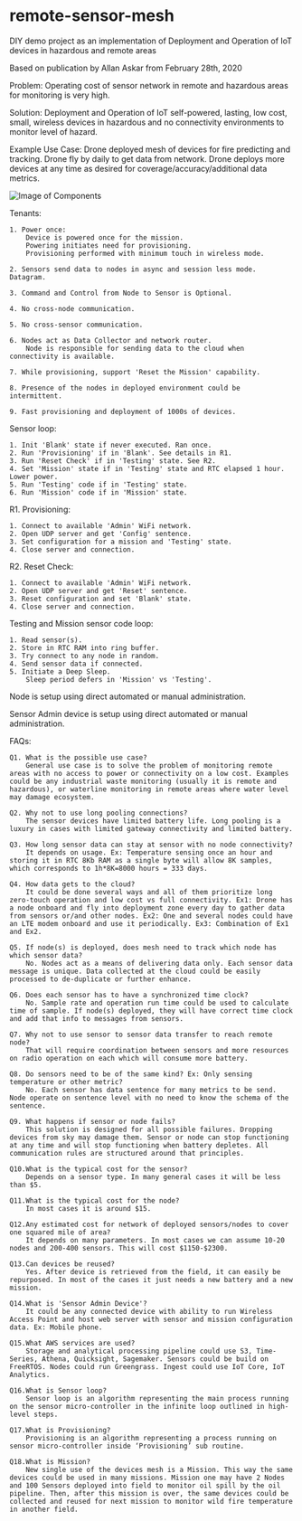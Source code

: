 # remote-sensor-mesh
DIY demo project as an implementation of Deployment and Operation of IoT devices in hazardous and remote areas

Based on publication by Allan Askar from February 28th, 2020

Problem: Operating cost of sensor network in remote and hazardous areas for monitoring is very high.

Solution: Deployment and Operation of IoT self-powered, lasting, low cost, small, wireless devices in hazardous and no connectivity environments to monitor level of hazard.

Example Use Case: Drone deployed mesh of devices for fire predicting and tracking. Drone fly by daily to get data from network. Drone deploys more devices at any time as desired for coverage/accuracy/additional data metrics.

![Image of Components](https://qcv24a.dm.files.1drv.com/y4mPIG95jlC-vYqO5r8cYfA8ZUeiYUhNpKgJQBCTdLw_2YR5jrWo7lYpoW_QuGNmKSZeEeFzHtFqHjWUr06KJXqZV9bR7Sas7_ZZNS-g49ddl2CfU6-EC0jtNCJLmVyZrLM-jGTbjaW39ppGcqrgi7LOeT9WkkTBcISR9gIpXxNT8g2vP45f0420-uC0AB2JSXSfTpbHsGuPVZqWvoIiw-Rtg?width=971&height=591&cropmode=none)

Tenants:

    1. Power once:
        Device is powered once for the mission. 
        Powering initiates need for provisioning. 
        Provisioning performed with minimum touch in wireless mode.
    
    2. Sensors send data to nodes in async and session less mode. Datagram.

    3. Command and Control from Node to Sensor is Optional.

    4. No cross-node communication.

    5. No cross-sensor communication.

    6. Nodes act as Data Collector and network router.
        Node is responsible for sending data to the cloud when connectivity is available.

    7. While provisioning, support 'Reset the Mission' capability.

    8. Presence of the nodes in deployed environment could be intermittent.

    9. Fast provisioning and deployment of 1000s of devices.

Sensor loop:

    1. Init 'Blank' state if never executed. Ran once.
    2. Run 'Provisioning' if in 'Blank'. See details in R1.
    3. Run 'Reset Check' if in 'Testing' state. See R2.
    4. Set 'Mission' state if in 'Testing' state and RTC elapsed 1 hour. Lower power.
    5. Run 'Testing' code if in 'Testing' state.
    6. Run 'Mission' code if in 'Mission' state.

R1. Provisioning:

    1. Connect to available 'Admin' WiFi network.
    2. Open UDP server and get 'Config' sentence.
    3. Set configuration for a mission and 'Testing' state.
    4. Close server and connection.

R2. Reset Check:

    1. Connect to available 'Admin' WiFi network.
    2. Open UDP server and get 'Reset' sentence.
    3. Reset configuration and set 'Blank' state.
    4. Close server and connection.   

Testing and Mission sensor code loop:

    1. Read sensor(s).
    2. Store in RTC RAM into ring buffer.
    3. Try connect to any node in random.
    4. Send sensor data if connected.
    5. Initiate a Deep Sleep.
        Sleep period defers in 'Mission' vs 'Testing'.

Node is setup using direct automated or manual administration.

Sensor Admin device is setup using direct automated or manual administration.

FAQs:

    Q1. What is the possible use case?
        General use case is to solve the problem of monitoring remote areas with no access to power or connectivity on a low cost. Examples could be any industrial waste monitoring (usually it is remote and hazardous), or waterline monitoring in remote areas where water level may damage ecosystem.
        
    Q2. Why not to use long pooling connections?
        The sensor devices have limited battery life. Long pooling is a luxury in cases with limited gateway connectivity and limited battery.
        
    Q3. How long sensor data can stay at sensor with no node connectivity?
        It depends on usage. Ex: Temperature sensing once an hour and storing it in RTC 8Kb RAM as a single byte will allow 8K samples, which corresponds to 1h*8K=8000 hours = 333 days.
        
    Q4. How data gets to the cloud?
        It could be done several ways and all of them prioritize long zero-touch operation and low cost vs full connectivity. Ex1: Drone has a node onboard and fly into deployment zone every day to gather data from sensors or/and other nodes. Ex2: One and several nodes could have an LTE modem onboard and use it periodically. Ex3: Combination of Ex1 and Ex2.
        
    Q5. If node(s) is deployed, does mesh need to track which node has which sensor data?
        No. Nodes act as a means of delivering data only. Each sensor data message is unique. Data collected at the cloud could be easily processed to de-duplicate or further enhance.
        
    Q6. Does each sensor has to have a synchronized time clock?
        No. Sample rate and operation run time could be used to calculate time of sample. If node(s) deployed, they will have correct time clock and add that info to messages from sensors.
        
    Q7. Why not to use sensor to sensor data transfer to reach remote node?
        That will require coordination between sensors and more resources on radio operation on each which will consume more battery.
        
    Q8. Do sensors need to be of the same kind? Ex: Only sensing temperature or other metric?
        No. Each sensor has data sentence for many metrics to be send. Node operate on sentence level with no need to know the schema of the sentence.
        
    Q9. What happens if sensor or node fails?
        This solution is designed for all possible failures. Dropping devices from sky may damage them. Sensor or node can stop functioning at any time and will stop functioning when battery depletes. All communication rules are structured around that principles.
        
    Q10.What is the typical cost for the sensor?
        Depends on a sensor type. In many general cases it will be less than $5.
        
    Q11.What is the typical cost for the node?
        In most cases it is around $15.
        
    Q12.Any estimated cost for network of deployed sensors/nodes to cover one squared mile of area?
        It depends on many parameters. In most cases we can assume 10-20 nodes and 200-400 sensors. This will cost $1150-$2300.
        
    Q13.Can devices be reused?
        Yes. After device is retrieved from the field, it can easily be repurposed. In most of the cases it just needs a new battery and a new mission.
        
    Q14.What is 'Sensor Admin Device'?
        It could be any connected device with ability to run Wireless Access Point and host web server with sensor and mission configuration data. Ex: Mobile phone.
        
    Q15.What AWS services are used?
        Storage and analytical processing pipeline could use S3, Time-Series, Athena, Quicksight, Sagemaker. Sensors could be build on FreeRTOS. Nodes could run Greengrass. Ingest could use IoT Core, IoT Analytics.
        
    Q16.What is Sensor loop?
        Sensor loop is an algorithm representing the main process running on the sensor micro-controller in the infinite loop outlined in high-level steps.
        
    Q17.What is Provisioning?
        Provisioning is an algorithm representing a process running on sensor micro-controller inside ‘Provisioning’ sub routine.
        
    Q18.What is Mission?
        New single use of the devices mesh is a Mission. This way the same devices could be used in many missions. Mission one may have 2 Nodes and 100 Sensors deployed into field to monitor oil spill by the oil pipeline. Then, after this mission is over, the same devices could be collected and reused for next mission to monitor wild fire temperature in another field.
